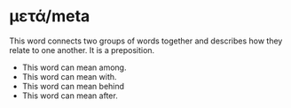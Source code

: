 # μετά/meta
This word connects two groups of words together and describes how they relate to one another. It is a preposition.

* This word can mean among.
* This word can mean with.
* This word can mean behind
* This word can mean after.
